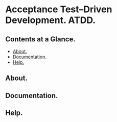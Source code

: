# Acceptance Test–Driven Development. ATDD.





## Contents at a Glance.
* [About.](#about)
* [Documentation.](#documentation)
* [Help.](#help)





## About.





## Documentation.





## Help.

